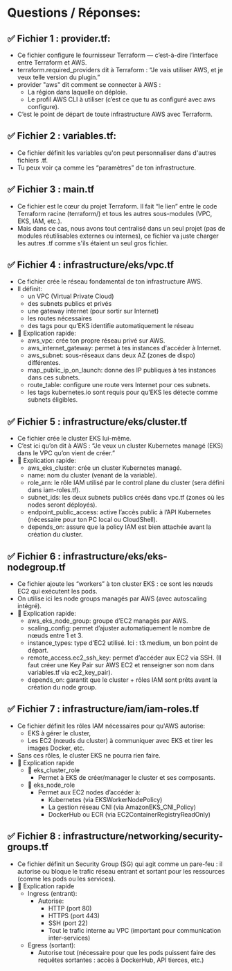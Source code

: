 # Questions / Réponses:

## ✅ Fichier 1 : provider.tf:
- Ce fichier configure le fournisseur Terraform — c’est-à-dire l’interface entre Terraform et AWS.
- terraform.required_providers dit à Terraform : “Je vais utiliser AWS, et je veux telle version du plugin.”
- provider "aws" dit comment se connecter à AWS :
    - La région dans laquelle on déploie.
    - Le profil AWS CLI à utiliser (c’est ce que tu as configuré avec aws configure).
- C’est le point de départ de toute infrastructure AWS avec Terraform.

## ✅ Fichier 2 : variables.tf:
- Ce fichier définit les variables qu'on peut personnaliser dans d'autres fichiers .tf.
- Tu peux voir ça comme les “paramètres” de ton infrastructure.

## ✅ Fichier 3 : main.tf
- Ce fichier est le cœur du projet Terraform. Il fait “le lien” entre le code Terraform racine (terraform/) et tous les autres sous-modules (VPC, EKS, IAM, etc.).
- Mais dans ce cas, nous avons tout centralisé dans un seul projet (pas de modules réutilisables externes ou internes), ce fichier va juste charger les autres .tf comme s'ils étaient un seul gros fichier.

## ✅ Fichier 4 : infrastructure/eks/vpc.tf
- Ce fichier crée le réseau fondamental de ton infrastructure AWS.
- Il définit:
    - un VPC (Virtual Private Cloud)
    - des subnets publics et privés
    - une gateway internet (pour sortir sur Internet)
    - les routes nécessaires
    - des tags pour qu’EKS identifie automatiquement le réseau
- 💬 Explication rapide:
    - aws_vpc: crée ton propre réseau privé sur AWS.
    - aws_internet_gateway: permet à tes instances d'accéder à Internet.
    - aws_subnet: sous-réseaux dans deux AZ (zones de dispo) différentes.
    - map_public_ip_on_launch: donne des IP publiques à tes instances dans ces subnets.
    - route_table: configure une route vers Internet pour ces subnets.
    - les tags kubernetes.io sont requis pour qu’EKS les détecte comme subnets éligibles.

## ✅ Fichier 5 : infrastructure/eks/cluster.tf
- Ce fichier crée le cluster EKS lui-même.
- C’est ici qu’on dit à AWS : “Je veux un cluster Kubernetes managé (EKS) dans le VPC qu’on vient de créer.”
- 💬 Explication rapide:
    - aws_eks_cluster: crée un cluster Kubernetes managé.
    - name: nom du cluster (venant de la variable).
    - role_arn: le rôle IAM utilisé par le control plane du cluster (sera défini dans iam-roles.tf).
    - subnet_ids: les deux subnets publics créés dans vpc.tf (zones où les nodes seront déployés).
    - endpoint_public_access: active l’accès public à l’API Kubernetes (nécessaire pour ton PC local ou CloudShell).
    - depends_on: assure que la policy IAM est bien attachée avant la création du cluster.

## ✅ Fichier 6 : infrastructure/eks/eks-nodegroup.tf
- Ce fichier ajoute les “workers” à ton cluster EKS : ce sont les nœuds EC2 qui exécutent les pods.
- On utilise ici les node groups managés par AWS (avec autoscaling intégré).
- 💬 Explication rapide:
    - aws_eks_node_group: groupe d’EC2 managés par AWS.
    - scaling_config: permet d’ajuster automatiquement le nombre de nœuds entre 1 et 3.
    - instance_types: type d’EC2 utilisé. Ici : t3.medium, un bon point de départ.
    - remote_access.ec2_ssh_key: permet d’accéder aux EC2 via SSH. (Il faut créer une Key Pair sur AWS EC2 et renseigner son nom dans variables.tf via ec2_key_pair).
    - depends_on: garantit que le cluster + rôles IAM sont prêts avant la création du node group.

## ✅ Fichier 7 : infrastructure/iam/iam-roles.tf
- Ce fichier définit les rôles IAM nécessaires pour qu'AWS autorise:
    - EKS à gérer le cluster,
    - Les EC2 (nœuds du cluster) à communiquer avec EKS et tirer les images Docker, etc.
- Sans ces rôles, le cluster EKS ne pourra rien faire.
- 💬 Explication rapide
    - 🎯 eks_cluster_role
        - Permet à EKS de créer/manager le cluster et ses composants.
    - 🎯 eks_node_role
        - Permet aux EC2 nodes d’accéder à:
            - Kubernetes (via EKSWorkerNodePolicy)
            - La gestion réseau CNI (via AmazonEKS_CNI_Policy)
            - DockerHub ou ECR (via EC2ContainerRegistryReadOnly)

## ✅ Fichier 8 : infrastructure/networking/security-groups.tf
- Ce fichier définit un Security Group (SG) qui agit comme un pare-feu : il autorise ou bloque le trafic réseau entrant et sortant pour les ressources (comme les pods ou les services).
- 💬 Explication rapide
    - Ingress (entrant):
        - Autorise:
            - HTTP (port 80)
            - HTTPS (port 443)
            - SSH (port 22)
            - Tout le trafic interne au VPC (important pour communication inter-services)
    - Egress (sortant):
        - Autorise tout (nécessaire pour que les pods puissent faire des requêtes sortantes : accès à DockerHub, API tierces, etc.)